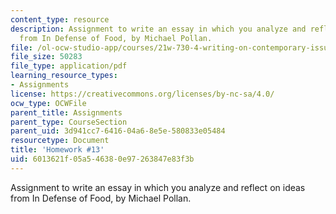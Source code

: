 ```yaml
---
content_type: resource
description: Assignment to write an essay in which you analyze and reflect on ideas
  from In Defense of Food, by Michael Pollan.
file: /ol-ocw-studio-app/courses/21w-730-4-writing-on-contemporary-issues-food-for-thought-writing-and-reading-about-the-cultures-of-food-fall-2008/6013621f05a546380e97263847e83f3b_essay_2.pdf
file_size: 50283
file_type: application/pdf
learning_resource_types:
- Assignments
license: https://creativecommons.org/licenses/by-nc-sa/4.0/
ocw_type: OCWFile
parent_title: Assignments
parent_type: CourseSection
parent_uid: 3d941cc7-6416-04a6-8e5e-580833e05484
resourcetype: Document
title: 'Homework #13'
uid: 6013621f-05a5-4638-0e97-263847e83f3b
---
```

Assignment to write an essay in which you analyze and reflect on ideas from In Defense of Food, by Michael Pollan.